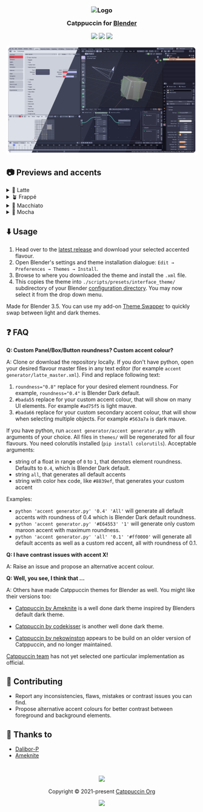 <h3 align="center">
    <img src="https://raw.githubusercontent.com/catppuccin/catppuccin/main/assets/logos/exports/1544x1544_circle.png" width="100" alt="Logo"/><br/>
    <img src="https://raw.githubusercontent.com/catppuccin/catppuccin/main/assets/misc/transparent.png" height="30" width="0px"/>
    Catppuccin for <a href="https://www.blender.org/">Blender</a>
    <img src="https://raw.githubusercontent.com/catppuccin/catppuccin/main/assets/misc/transparent.png" height="30" width="0px"/>
</h3>

<p align="center">
    <a href="https://github.com/Dalibor-P/blender/stargazers"><img src="https://img.shields.io/github/stars/Dalibor-P/blender?colorA=363a4f&colorB=b7bdf8&style=for-the-badge"></a>
    <a href="https://github.com/Dalibor-P/blender/issues"><img src="https://img.shields.io/github/issues/Dalibor-P/blender?colorA=363a4f&colorB=f5a97f&style=for-the-badge"></a>
    <a href="https://github.com/Dalibor-P/blender/contributors"><img src="https://img.shields.io/github/contributors/Dalibor-P/blender?colorA=363a4f&colorB=a6da95&style=for-the-badge"></a>
</p>

<p align="center">
    <img src="assets/catwalk.webp"/>
</p>

## 📷 Previews and accents

<details>
<summary>🌻 Latte</summary>
<img src="assets/latte_preview.png"/>
&nbsp;
<img src="assets/accents latte.svg"/>
</details>
<details>
<summary>🪴 Frappé</summary>
<img src="assets/frappe_preview.png"/>
&nbsp;
<img src="assets/accents frappe.svg"/>
</details>
<details>
<summary>🌺 Macchiato</summary>
<img src="assets/macchiato_preview.png"/>
&nbsp;
<img src="assets/accents macchiato.svg"/>
</details>
<details>
<summary>🌿 Mocha</summary>
<img src="assets/mocha_preview.png"/>
&nbsp;
<img src="assets/accents mocha.svg"/>
</details>

## ⬇️ Usage

1. Head over to the [latest release](https://github.com/Dalibor-P/blender/releases/latest) and download your selected accented flavour.
2. Open Blender's settings and theme installation dialogue: `Edit → Preferences → Themes → Install`.
3. Browse to where you downloaded the theme and install the `.xml` file.
4. This copies the theme into `./scripts/presets/interface_theme/` subdirectory of your Blender [configuration directory](https://docs.blender.org/manual/en/latest/advanced/blender_directory_layout.html). You may now select it from the drop down menu.

Made for Blender 3.5. You can use my add-on [Theme Swapper](https://github.com/Dalibor-P/Theme-Swapper) to quickly swap between light and dark themes.

## ❓ FAQ

**Q: Custom Panel/Box/Button roundness? Custom accent colour?**

A: Clone or download the repository locally. If you don't have python, open your desired flavour master files in any text editor (for example `accent generator/latte_master.xml`). Find and replace following text:

1. `roundness="0.8"` replace for your desired element roundness. For example, `roundness="0.4"` is Blender Dark default.
2. `#bada55` replace for your custom accent colour, that will show on many UI elements. For example `#ad75f5` is light mauve.
3. `#bada66` replace for your custom secondary accent colour, that will show when selecting multiple objects. For example `#563a7a` is dark mauve.

If you have python, run `accent generator/accent generator.py` with arguments of your choice. All files in `themes/` will be regenerated for all four flavours. You need colorutils installed (`pip install colorutils`). Acceptable arguments:

* string of a float in range of `0` to `1`, that denotes element roundness. Defaults to `0.4`, which is Blender Dark default.
* string `all`, that generates all default accents
* string with color hex code, like `#8839ef`, that generates your custom accent

Examples:

* `python 'accent generator.py' '0.4' 'All'` will generate all default accents with roundness of 0.4 which is Blender Dark default roundness.
* `python 'accent generator.py' '#E64553' '1'` will generate only custom maroon accent with maximum roundness.
* `python 'accent generator.py' 'all' '0.1' '#ff0000'` will generate all default accents as well as a custom red accent, all with roundness of 0.1.

**Q: I have contrast issues with accent X!**

A: Raise an issue and propose an alternative accent colour.

**Q: Well, you see, I think that ...**

A: Others have made Catppuccin themes for Blender as well. You might like their versions too:

* [Catppuccin by Ameknite](https://github.com/ameknite/blender) is a well done dark theme inspired by Blenders default dark theme.

* [Catppuccin by codekisser](https://github.com/codekisser/blender) is another well done dark theme.

* [Catppuccin by nekowinston](https://github.com/nekowinston/ctp-blender) appears to be build on an older version of Catppuccin, and no longer maintained.

[Catppuccin team](https://github.com/catppuccin) has not yet selected one particular implementation as official.

## 👐 Contributing

* Report any inconsistencies, flaws, mistakes or contrast issues you can find.
* Propose alternative accent colours for better contrast between foreground and background elements.

## 💝 Thanks to

- [Dalibor-P](https://github.com/Dalibor-P)
- [Ameknite](https://github.com/ameknite)

&nbsp;

<p align="center">
    <img src="https://raw.githubusercontent.com/catppuccin/catppuccin/main/assets/footers/gray0_ctp_on_line.svg?sanitize=true" />
</p>

<p align="center">
    Copyright &copy; 2021-present <a href="https://github.com/catppuccin" target="_blank">Catppuccin Org</a>
</p>

<p align="center">
    <a href="https://github.com/catppuccin/catppuccin/blob/main/LICENSE"><img src="https://img.shields.io/static/v1.svg?style=for-the-badge&label=License&message=MIT&logoColor=d9e0ee&colorA=363a4f&colorB=b7bdf8"/></a>
</p>